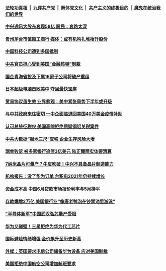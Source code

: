 

####  [法轮功真相](../../../../basic/blob/master/README.md?t=06240602) &nbsp;|&nbsp; [九评共产党](../../../../9ping.md/blob/master/README.md?t=06240602) &nbsp;|&nbsp; [解体党文化](../../../../jtdwh.md/blob/master/README.md?t=06240602)  &nbsp;|&nbsp; [共产主义的终极目的](../../../../gczydzjmd.md/blob/master/README.md?t=06240602) &nbsp;|&nbsp; [魔鬼在统治我们的世界](../../../../mgztzwmdsj.md/blob/master/README.md?t=06240602) 

#### [中兴通讯大股东套现58亿 股民：套路太深](../pages/soh7/393460.md?t=06240602) 
#### [贵州茅台市值超工商行 媒体：或有机构扎堆抬升股价](../pages/soh7/393451.md?t=06240602) 
#### [中国科技公司遭到多国抵制](../pages/soh7/393442.md?t=06240602) 
#### [中共官员担心受到美国“金融核弹”制裁](../pages/soh7/393433.md?t=06240602) 
#### [国企青海省投及下属16家子公司将破产重组](../pages/soh7/393424.md?t=06240602) 
#### [日本超级电脑击败美中 夺回最快宝座](../pages/soh7/393274.md?t=06240602) 
#### [贸易协议虽生效 业界悲观：美中紧张局势下半年或升级](../pages/soh7/393235.md?t=06240602) 
#### [与中共政府来往密切 一中企面临退回美国40万美金疫情补助](../pages/soh7/393127.md?t=06240602) 
#### [认可总统征税权 美国高院拒绝质疑钢铝关税案件](../pages/soh7/393115.md?t=06240602) 
#### [中共大数据“掘地三尺”查税 企业生存风险大增](../pages/soh7/393076.md?t=06240602) 
#### [瑞幸败诉 被多家银行追债3亿美元 陆正耀两实体要清算](../pages/soh7/393088.md?t=06240602) 
#### [7纳米晶片可量产？牛皮吹破！中兴不具备晶片制造能力](../pages/soh7/393085.md?t=06240602) 
#### [机构报告：没了华为订单 台积电2021年仍持续增长](../pages/soh7/393097.md?t=06240602) 
#### [资金成本高 中国6月贷款市场报价利率与5月持平](../pages/soh7/393073.md?t=06240602) 
#### [存款爆增2万亿 美国银行业“像唐老鸭泡在钞票池里游泳”](../pages/soh7/392941.md?t=06240602) 
#### ["半导体新军"中国武汉弘芯量产受阻](../pages/soh7/392824.md?t=06240602) 
#### [华为又碰壁！三星拒绝为华为代工芯片](../pages/soh7/392884.md?t=06240602) 
#### [国际避险情绪增强 金价飙升至历史新高](../pages/soh7/392875.md?t=06240602) 
#### [外媒：英国要求电信公司储备华为设备 应对美国制裁](../pages/soh7/392359.md?t=06240602) 
#### [美国拒绝中国航空公司增加航班要求](../pages/soh7/392305.md?t=06240602) 
